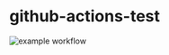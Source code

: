 # github-actions-test

![example workflow](https://github.com/RichardShiao/github-actions-test/actions/workflows/github-actions-demo.yml/badge.svg)

